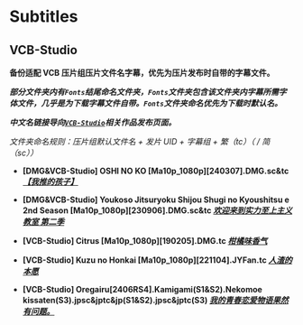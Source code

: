 # Subtitles

## VCB-Studio

**备份适配 VCB 压片组压片文件名字幕，优先为压片发布时自带的字幕文件。**

_**部分文件夹内有`Fonts`结尾命名文件夹，`Fonts`文件夹包含该文件夹内字幕所需字体文件，几乎是为下载字幕文件自带。`Fonts`文件夹命名优先为下载时默认名。**_

_**中文名链接导向[`VCB-Studio`](https://vcb-s.com/)相关作品发布页面。**_

_文件夹命名规则：压片组默认文件名 + 发片 UID + 字幕组 + 繁（tc）（ / 简（sc））_

- **[DMG&VCB-Studio] OSHI NO KO [Ma10p_1080p][240307].DMG.sc&tc [_【我推的孩子】_](https://vcb-s.com/archives/18293)**

- **[DMG&VCB-Studio] Youkoso Jitsuryoku Shijou Shugi no Kyoushitsu e 2nd Season [Ma10p_1080p][230906].DMG.sc&tc [_欢迎来到实力至上主义教室 第二季_](https://vcb-s.com/archives/17429)**

- **[VCB-Studio] Citrus [Ma10p_1080p][190205].DMG.tc [_柑橘味香气_](https://vcb-s.com/archives/9851)**

- **[VCB-Studio] Kuzu no Honkai [Ma10p_1080p][221104].JYFan.tc [_人渣的本愿_](https://vcb-s.com/archives/15863)**

- **[VCB-Studio] Oregairu[2406RS4].Kamigami(S1&S2).Nekomoe kissaten(S3).jpsc&jptc&jp(S1&S2).jpsc&jptc(S3) [_我的青春恋爱物语果然有问题。_](https://vcb-s.com/archives/17559)**
